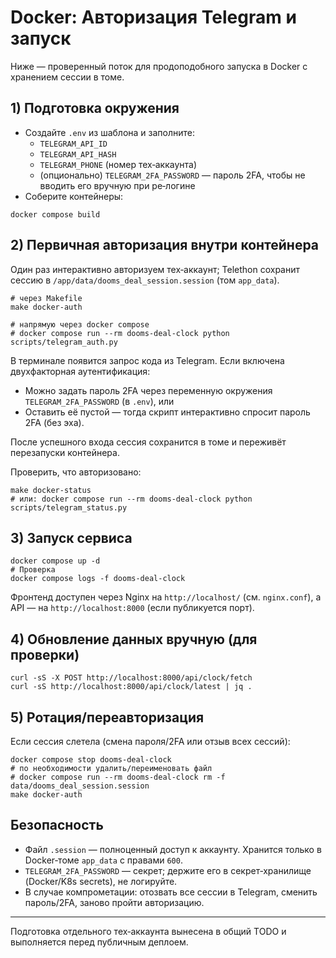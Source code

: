 # Docker: Авторизация Telegram и запуск

Ниже — проверенный поток для продоподобного запуска в Docker c хранением сессии в томе.

## 1) Подготовка окружения

- Создайте `.env` из шаблона и заполните:
  - `TELEGRAM_API_ID`
  - `TELEGRAM_API_HASH`
  - `TELEGRAM_PHONE` (номер тех‑аккаунта)
  - (опционально) `TELEGRAM_2FA_PASSWORD` — пароль 2FA, чтобы не вводить его вручную при ре‑логине
- Соберите контейнеры:

```
docker compose build
```

## 2) Первичная авторизация внутри контейнера

Один раз интерактивно авторизуем тех‑аккаунт; Telethon сохранит сессию в `/app/data/dooms_deal_session.session` (том `app_data`).

```
# через Makefile
make docker-auth

# напрямую через docker compose
# docker compose run --rm dooms-deal-clock python scripts/telegram_auth.py
```

В терминале появится запрос кода из Telegram. Если включена двухфакторная аутентификация:

- Можно задать пароль 2FA через переменную окружения `TELEGRAM_2FA_PASSWORD` (в `.env`), или
- Оставить её пустой — тогда скрипт интерактивно спросит пароль 2FA (без эха).

После успешного входа сессия сохранится в томе и переживёт перезапуски контейнера.

Проверить, что авторизовано:

```
make docker-status
# или: docker compose run --rm dooms-deal-clock python scripts/telegram_status.py
```

## 3) Запуск сервиса

```
docker compose up -d
# Проверка
docker compose logs -f dooms-deal-clock
```

Фронтенд доступен через Nginx на `http://localhost/` (см. `nginx.conf`), а API — на `http://localhost:8000` (если публикуется порт).

## 4) Обновление данных вручную (для проверки)

```
curl -sS -X POST http://localhost:8000/api/clock/fetch
curl -sS http://localhost:8000/api/clock/latest | jq .
```

## 5) Ротация/переавторизация

Если сессия слетела (смена пароля/2FA или отзыв всех сессий):

```
docker compose stop dooms-deal-clock
# по необходимости удалить/переименовать файл
# docker compose run --rm dooms-deal-clock rm -f data/dooms_deal_session.session
make docker-auth
```

## Безопасность

- Файл `.session` — полноценный доступ к аккаунту. Хранится только в Docker‑томе `app_data` с правами `600`.
- `TELEGRAM_2FA_PASSWORD` — секрет; держите его в секрет‑хранилище (Docker/K8s secrets), не логируйте.
- В случае компрометации: отозвать все сессии в Telegram, сменить пароль/2FA, заново пройти авторизацию.

***

Подготовка отдельного тех‑аккаунта вынесена в общий TODO и выполняется перед публичным деплоем.
